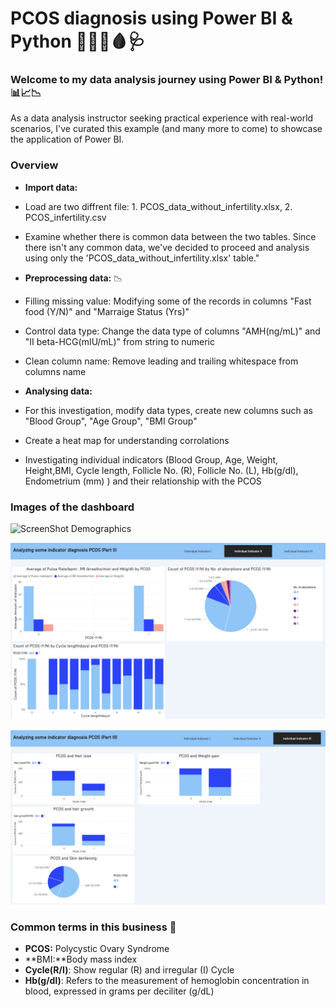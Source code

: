# PCOS diagnosis using Power BI & Python 💊🔬💉🩸🩺

### Welcome to my data analysis journey using Power BI & Python! 📊📈📉

As a data analysis instructor seeking practical experience with real-world scenarios, I've curated this example (and many more to come) to showcase the application of Power BI.

### Overview 

- **Import data:**
- Load are two diffrent file: 1. PCOS_data_without_infertility.xlsx, 2. PCOS_infertility.csv
- Examine whether there is common data between the two tables. Since there isn't any common data, we've decided to proceed and analysis using only the 'PCOS_data_without_infertility.xlsx' table."

- **Preprocessing data:** 📉
- Filling missing value:
  Modifying some of the records in columns "Fast food (Y/N)" and "Marraige Status (Yrs)"

- Control data type:
  Change the data type of columns "AMH(ng/mL)" and "II    beta-HCG(mIU/mL)" from string to numeric

- Clean column name:
  Remove leading and trailing whitespace from columns name

- **Analysing data:** 
- For this investigation, modify data types, create new columns such as "Blood Group", "Age Group", "BMI Group"
- Create a heat map for understanding corrolations
- Investigating individual indicators (Blood Group, Age, Weight, Height,BMI, Cycle length, Follicle No. (R), Follicle No. (L), Hb(g/dl), Endometrium (mm) ) and their relationship with the PCOS

### Images of the dashboard

![ScreenShot Demographics](docs/imgPart_I.png)


![ScreenShot Demographics](docs/img/Part_II.png)


![ScreenShot Demographics](docs/img/Part_III.png)

### Common terms in this business 📖
- **PCOS:** Polycystic Ovary Syndrome
- **BMI:**Body mass index
- **Cycle(R/I)**: Show regular (R) and irregular (I) Cycle
- **Hb(g/dl)**: Refers to the measurement of hemoglobin concentration in blood, expressed in grams per deciliter (g/dL)


